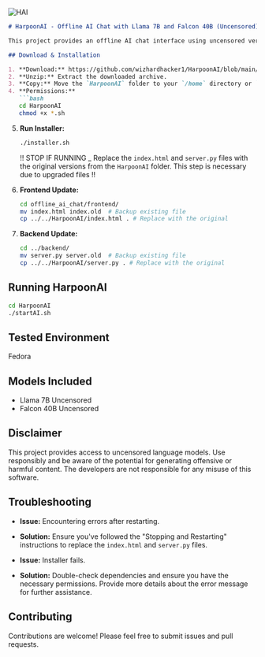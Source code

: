 ![HAI](https://github.com/user-attachments/assets/d07b1ae0-3d9e-46ca-8fab-c4c22a046771)

```markdown
# HarpoonAI - Offline AI Chat with Llama 7B and Falcon 40B (Uncensored)

This project provides an offline AI chat interface using uncensored versions of Llama 7B and Falcon 40B.

## Download & Installation

1. **Download:** https://github.com/wizhardhacker1/HarpoonAI/blob/main/HarpoonAI.zip
2. **Unzip:** Extract the downloaded archive.
3. **Copy:** Move the `HarpoonAI` folder to your `/home` directory or `/opt`.
4. **Permissions:**
   ```bash
   cd HarpoonAI
   chmod +x *.sh
   ```
5. **Run Installer:**
   ```bash
   ./installer.sh
   ```
   !! STOP IF RUNNING _ Replace the `index.html` and `server.py` files with the original versions from the `HarpoonAI` folder.  This step is necessary due to upgraded files !!


1. **Frontend Update:**
   ```bash
   cd offline_ai_chat/frontend/
   mv index.html index.old  # Backup existing file
   cp ../../HarpoonAI/index.html . # Replace with the original
   ```
2. **Backend Update:**
   ```bash
   cd ../backend/
   mv server.py server.old  # Backup existing file
   cp ../../HarpoonAI/server.py . # Replace with the original
   ```

## Running HarpoonAI

```bash
cd HarpoonAI
./startAI.sh
```


## Tested Environment

Fedora

## Models Included

* Llama 7B Uncensored
* Falcon 40B Uncensored


## Disclaimer

This project provides access to uncensored language models.  Use responsibly and be aware of the potential for generating offensive or harmful content.  The developers are not responsible for any misuse of this software.


## Troubleshooting

* **Issue:**  Encountering errors after restarting.
* **Solution:**  Ensure you've followed the "Stopping and Restarting" instructions to replace the `index.html` and `server.py` files.

* **Issue:** Installer fails.
* **Solution:** Double-check dependencies and ensure you have the necessary permissions. Provide more details about the error message for further assistance.


## Contributing

Contributions are welcome! Please feel free to submit issues and pull requests.

